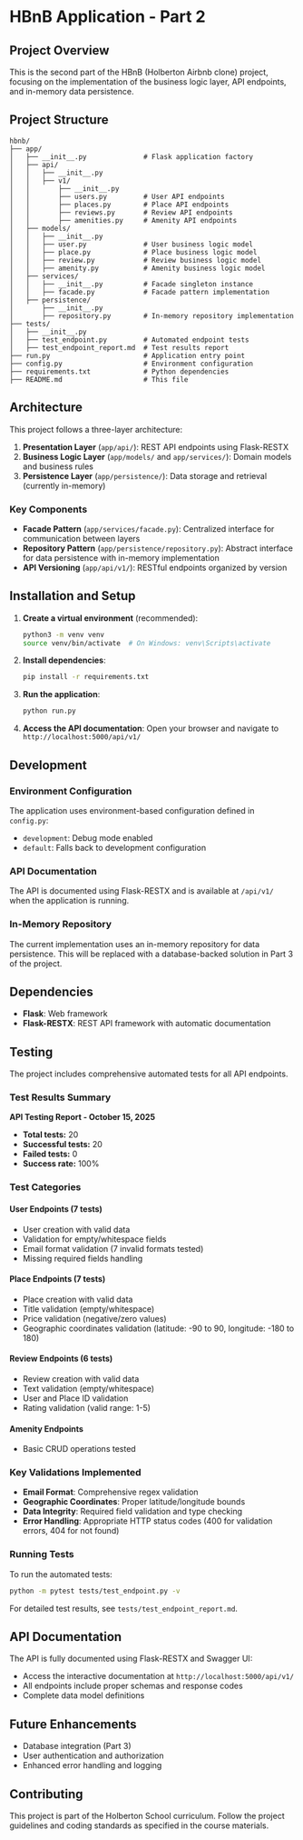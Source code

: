 # HBnB Application - Part 2

## Project Overview

This is the second part of the HBnB (Holberton Airbnb clone) project, focusing on the implementation of the business logic layer, API endpoints, and in-memory data persistence.

## Project Structure

```
hbnb/
├── app/
│   ├── __init__.py              # Flask application factory
│   ├── api/
│   │   ├── __init__.py
│   │   ├── v1/
│   │       ├── __init__.py
│   │       ├── users.py         # User API endpoints
│   │       ├── places.py        # Place API endpoints
│   │       ├── reviews.py       # Review API endpoints
│   │       ├── amenities.py     # Amenity API endpoints
│   ├── models/
│   │   ├── __init__.py
│   │   ├── user.py              # User business logic model
│   │   ├── place.py             # Place business logic model
│   │   ├── review.py            # Review business logic model
│   │   ├── amenity.py           # Amenity business logic model
│   ├── services/
│   │   ├── __init__.py          # Facade singleton instance
│   │   ├── facade.py            # Facade pattern implementation
│   ├── persistence/
│       ├── __init__.py
│       ├── repository.py        # In-memory repository implementation
├── tests/
│   ├── __init__.py
│   ├── test_endpoint.py         # Automated endpoint tests
│   ├── test_endpoint_report.md  # Test results report
├── run.py                       # Application entry point
├── config.py                    # Environment configuration
├── requirements.txt             # Python dependencies
├── README.md                    # This file
```

## Architecture

This project follows a three-layer architecture:

1. **Presentation Layer** (`app/api/`): REST API endpoints using Flask-RESTX
2. **Business Logic Layer** (`app/models/` and `app/services/`): Domain models and business rules
3. **Persistence Layer** (`app/persistence/`): Data storage and retrieval (currently in-memory)

### Key Components

- **Facade Pattern** (`app/services/facade.py`): Centralized interface for communication between layers
- **Repository Pattern** (`app/persistence/repository.py`): Abstract interface for data persistence with in-memory implementation
- **API Versioning** (`app/api/v1/`): RESTful endpoints organized by version

## Installation and Setup

1. **Create a virtual environment** (recommended):
   ```bash
   python3 -m venv venv
   source venv/bin/activate  # On Windows: venv\Scripts\activate
   ```

2. **Install dependencies**:
   ```bash
   pip install -r requirements.txt
   ```

3. **Run the application**:
   ```bash
   python run.py
   ```

4. **Access the API documentation**:
   Open your browser and navigate to `http://localhost:5000/api/v1/`

## Development

### Environment Configuration

The application uses environment-based configuration defined in `config.py`:
- `development`: Debug mode enabled
- `default`: Falls back to development configuration

### API Documentation

The API is documented using Flask-RESTX and is available at `/api/v1/` when the application is running.

### In-Memory Repository

The current implementation uses an in-memory repository for data persistence. This will be replaced with a database-backed solution in Part 3 of the project.

## Dependencies

- **Flask**: Web framework
- **Flask-RESTX**: REST API framework with automatic documentation

## Testing

The project includes comprehensive automated tests for all API endpoints.

### Test Results Summary

**API Testing Report - October 15, 2025**

- **Total tests:** 20
- **Successful tests:** 20
- **Failed tests:** 0
- **Success rate:** 100%

### Test Categories

#### User Endpoints (7 tests)
- User creation with valid data
- Validation for empty/whitespace fields
- Email format validation (7 invalid formats tested)
- Missing required fields handling

#### Place Endpoints (7 tests)
- Place creation with valid data
- Title validation (empty/whitespace)
- Price validation (negative/zero values)
- Geographic coordinates validation (latitude: -90 to 90, longitude: -180 to 180)

#### Review Endpoints (6 tests)
- Review creation with valid data
- Text validation (empty/whitespace)
- User and Place ID validation
- Rating validation (valid range: 1-5)

#### Amenity Endpoints
- Basic CRUD operations tested

### Key Validations Implemented
- **Email Format**: Comprehensive regex validation
- **Geographic Coordinates**: Proper latitude/longitude bounds
- **Data Integrity**: Required field validation and type checking
- **Error Handling**: Appropriate HTTP status codes (400 for validation errors, 404 for not found)

### Running Tests

To run the automated tests:
```bash
python -m pytest tests/test_endpoint.py -v
```

For detailed test results, see `tests/test_endpoint_report.md`.

## API Documentation

The API is fully documented using Flask-RESTX and Swagger UI:
- Access the interactive documentation at `http://localhost:5000/api/v1/`
- All endpoints include proper schemas and response codes
- Complete data model definitions

## Future Enhancements

- Database integration (Part 3)
- User authentication and authorization
- Enhanced error handling and logging

## Contributing

This project is part of the Holberton School curriculum. Follow the project guidelines and coding standards as specified in the course materials.